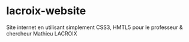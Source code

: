 # lacroix-website
Site internet en utilisant simplement CSS3, HMTL5 pour le professeur &amp; chercheur Mathieu LACROIX
